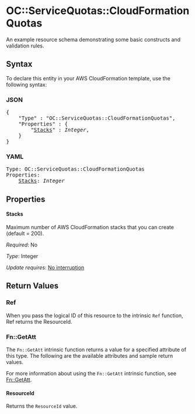 # OC::ServiceQuotas::CloudFormationQuotas

An example resource schema demonstrating some basic constructs and validation rules.

## Syntax

To declare this entity in your AWS CloudFormation template, use the following syntax:

### JSON

<pre>
{
    "Type" : "OC::ServiceQuotas::CloudFormationQuotas",
    "Properties" : {
        "<a href="#stacks" title="Stacks">Stacks</a>" : <i>Integer</i>,
    }
}
</pre>

### YAML

<pre>
Type: OC::ServiceQuotas::CloudFormationQuotas
Properties:
    <a href="#stacks" title="Stacks">Stacks</a>: <i>Integer</i>
</pre>

## Properties

#### Stacks

Maximum number of AWS CloudFormation stacks that you can create (default = 200).

_Required_: No

_Type_: Integer

_Update requires_: [No interruption](https://docs.aws.amazon.com/AWSCloudFormation/latest/UserGuide/using-cfn-updating-stacks-update-behaviors.html#update-no-interrupt)

## Return Values

### Ref

When you pass the logical ID of this resource to the intrinsic `Ref` function, Ref returns the ResourceId.

### Fn::GetAtt

The `Fn::GetAtt` intrinsic function returns a value for a specified attribute of this type. The following are the available attributes and sample return values.

For more information about using the `Fn::GetAtt` intrinsic function, see [Fn::GetAtt](https://docs.aws.amazon.com/AWSCloudFormation/latest/UserGuide/intrinsic-function-reference-getatt.html).

#### ResourceId

Returns the <code>ResourceId</code> value.

